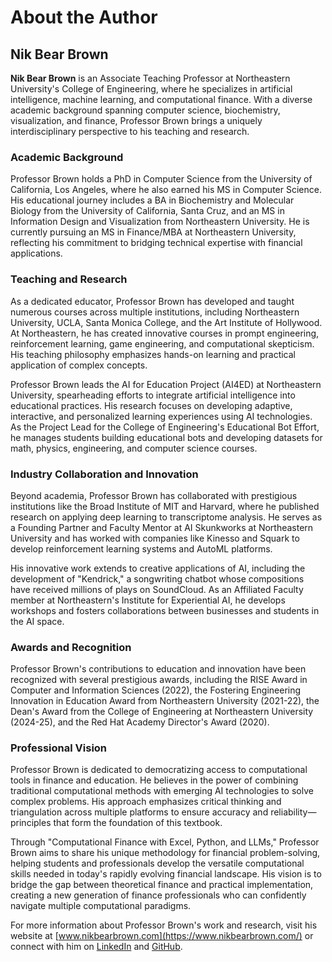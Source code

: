 # About the Author

## Nik Bear Brown

**Nik Bear Brown** is an Associate Teaching Professor at Northeastern University's College of Engineering, where he specializes in artificial intelligence, machine learning, and computational finance. With a diverse academic background spanning computer science, biochemistry, visualization, and finance, Professor Brown brings a uniquely interdisciplinary perspective to his teaching and research.

### Academic Background

Professor Brown holds a PhD in Computer Science from the University of California, Los Angeles, where he also earned his MS in Computer Science. His educational journey includes a BA in Biochemistry and Molecular Biology from the University of California, Santa Cruz, and an MS in Information Design and Visualization from Northeastern University. He is currently pursuing an MS in Finance/MBA at Northeastern University, reflecting his commitment to bridging technical expertise with financial applications.

### Teaching and Research

As a dedicated educator, Professor Brown has developed and taught numerous courses across multiple institutions, including Northeastern University, UCLA, Santa Monica College, and the Art Institute of Hollywood. At Northeastern, he has created innovative courses in prompt engineering, reinforcement learning, game engineering, and computational skepticism. His teaching philosophy emphasizes hands-on learning and practical application of complex concepts.

Professor Brown leads the AI for Education Project (AI4ED) at Northeastern University, spearheading efforts to integrate artificial intelligence into educational practices. His research focuses on developing adaptive, interactive, and personalized learning experiences using AI technologies. As the Project Lead for the College of Engineering's Educational Bot Effort, he manages students building educational bots and developing datasets for math, physics, engineering, and computer science courses.

### Industry Collaboration and Innovation

Beyond academia, Professor Brown has collaborated with prestigious institutions like the Broad Institute of MIT and Harvard, where he published research on applying deep learning to transcriptome analysis. He serves as a Founding Partner and Faculty Mentor at AI Skunkworks at Northeastern University and has worked with companies like Kinesso and Squark to develop reinforcement learning systems and AutoML platforms.

His innovative work extends to creative applications of AI, including the development of "Kendrick," a songwriting chatbot whose compositions have received millions of plays on SoundCloud. As an Affiliated Faculty member at Northeastern's Institute for Experiential AI, he develops workshops and fosters collaborations between businesses and students in the AI space.

### Awards and Recognition

Professor Brown's contributions to education and innovation have been recognized with several prestigious awards, including the RISE Award in Computer and Information Sciences (2022), the Fostering Engineering Innovation in Education Award from Northeastern University (2021-22), the Dean's Award from the College of Engineering at Northeastern University (2024-25), and the Red Hat Academy Director's Award (2020).

### Professional Vision

Professor Brown is dedicated to democratizing access to computational tools in finance and education. He believes in the power of combining traditional computational methods with emerging AI technologies to solve complex problems. His approach emphasizes critical thinking and triangulation across multiple platforms to ensure accuracy and reliability—principles that form the foundation of this textbook.

Through "Computational Finance with Excel, Python, and LLMs," Professor Brown aims to share his unique methodology for financial problem-solving, helping students and professionals develop the versatile computational skills needed in today's rapidly evolving financial landscape. His vision is to bridge the gap between theoretical finance and practical implementation, creating a new generation of finance professionals who can confidently navigate multiple computational paradigms.

For more information about Professor Brown's work and research, visit his website at [www.nikbearbrown.com](https://www.nikbearbrown.com/) or connect with him on [LinkedIn](https://www.linkedin.com/in/nikbearbrown/) and [GitHub](https://github.com/nikbearbrown).